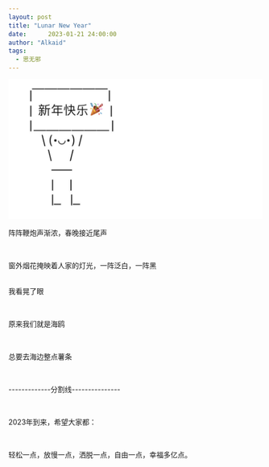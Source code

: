```yaml
---
layout: post
title: "Lunar New Year"
date:      2023-01-21 24:00:00
author: "Alkaid"
tags:
  - 思无邪
---
```


![新年快乐](/img/in-post-2023/2023012101.jpeg)

阵阵鞭炮声渐浓，春晚接近尾声

<br>

窗外烟花掩映着人家的灯光，一阵泛白，一阵黑

<br>我看晃了眼

<br>

原来我们就是海鸥

<br>

总要去海边整点薯条

<br>

-------------分割线---------------

<br>

2023年到来，希望大家都：

<br>

轻松一点，放慢一点，洒脱一点，自由一点，幸福多亿点。

<br>









